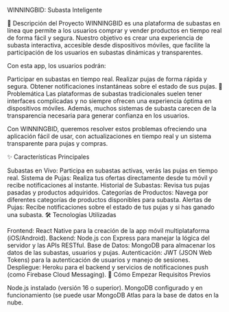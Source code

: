 WINNINGBID: Subasta Inteligente

📌 Descripción del Proyecto
WINNINGBID es una plataforma de subastas en línea que permite a los usuarios comprar y vender productos en tiempo real de forma fácil y segura. Nuestro objetivo es crear una experiencia de subasta interactiva, accesible desde dispositivos móviles, que facilite la participación de los usuarios en subastas dinámicas y transparentes.

Con esta app, los usuarios podrán:

Participar en subastas en tiempo real.
Realizar pujas de forma rápida y segura.
Obtener notificaciones instantáneas sobre el estado de sus pujas.
🎯 Problemática
Las plataformas de subastas tradicionales suelen tener interfaces complicadas y no siempre ofrecen una experiencia óptima en dispositivos móviles. Además, muchos sistemas de subasta carecen de la transparencia necesaria para generar confianza en los usuarios.

Con WINNINGBID, queremos resolver estos problemas ofreciendo una aplicación fácil de usar, con actualizaciones en tiempo real y un sistema transparente para pujas y compras.

✨ Características Principales

Subastas en Vivo: Participa en subastas activas, verás las pujas en tiempo real.
Sistema de Pujas: Realiza tus ofertas directamente desde tu móvil y recibe notificaciones al instante.
Historial de Subastas: Revisa tus pujas pasadas y productos adquiridos.
Categorías de Productos: Navega por diferentes categorías de productos disponibles para subasta.
Alertas de Pujas: Recibe notificaciones sobre el estado de tus pujas y si has ganado una subasta.
🛠️ Tecnologías Utilizadas

Frontend: React Native para la creación de la app móvil multiplataforma (iOS/Android).
Backend: Node.js con Express para manejar la lógica del servidor y las APIs RESTful.
Base de Datos: MongoDB para almacenar los datos de las subastas, usuarios y pujas.
Autenticación: JWT (JSON Web Tokens) para la autenticación de usuarios y manejo de sesiones.
Despliegue: Heroku para el backend y servicios de notificaciones push (como Firebase Cloud Messaging).
🚀 Cómo Empezar
Requisitos Previos

Node.js instalado (versión 16 o superior).
MongoDB configurado y en funcionamiento (se puede usar MongoDB Atlas para la base de datos en la nube.
